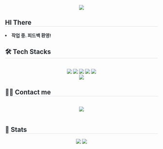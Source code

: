 <div align="center">
    <img src="https://capsule-render.vercel.app/api?type=soft&color=dffbf5&height=120&text=&animation=&fontColor=000000&fontSize=50" />
</div>

<div style="text-align: left;"> 
    <h2 style="border-bottom: 1px solid #d8dee4; color: #282d33;"> HI There </h2>  
    <div style="font-weight: 700; font-size: 15px; text-align: left; color: #282d33;"> 
        <li> 작업 중. 피드백 환영! </li>
    </div> 
</div>

<div style="text-align: left;">
    <h2 style="border-bottom: 1px solid #d8dee4; color: #282d33;"> 🛠️ Tech Stacks </h2> <br> 
    <div align="center"> 
        <img src="https://img.shields.io/badge/Java-007396?style=for-the-badge&logo=Java&logoColor=white">
        <img src="https://img.shields.io/badge/Spring-6DB33F?style=for-the-badge&logo=Spring&logoColor=white">
        <img src="https://img.shields.io/badge/Spring Boot-6DB33F?style=for-the-badge&logo=Spring Boot&logoColor=white">
        <img src="https://img.shields.io/badge/C-A8B9CC?style=for-the-badge&logo=C&logoColor=white">
        <img src="https://img.shields.io/badge/C++-00599C?style=for-the-badge&logo=C%2B%2B&logoColor=white">
        <br/>
        <img src="https://img.shields.io/badge/Docker-2496ED?style=for-the-badge&logo=Docker&logoColor=white">
    </div>
</div>

<div style="text-align: left;">
    <h2 style="border-bottom: 1px solid #d8dee4; color: #282d33;"> 🧑‍💻 Contact me </h2> <br> 
    <div align="center"> 
        <a href="https://hwooo.tistory.com/"> 
            <img src="https://img.shields.io/badge/Tistory-000000?style=for-the-badge&logo=Tistory&logoColor=white&link=https://hwooo.tistory.com/"> 
        </a>
    </div> 
    <br> 
</div>

<div style="text-align: left;"> 
    <h2 style="border-bottom: 1px solid #d8dee4; color: #282d33;"> 🏅 Stats </h2> 
    <div align="center"> 
        <img src="https://github-readme-stats.vercel.app/api?username=chyo1&custom_title=chyo1%27s Github Stat&bg_color=FFFFFF&title_color=000000&text_color=000000"/> 
        <img src="https://github-readme-stats.vercel.app/api/top-langs/?username=chyo1&layout=compact&bg_color=FFFFFF&title_color=000000&text_color=000000"/>
    </div> 
</div>

